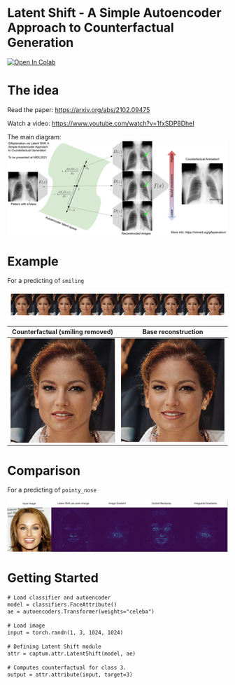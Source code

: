 # Latent Shift - A Simple Autoencoder Approach to Counterfactual Generation


[![Open In Colab](https://colab.research.google.com/assets/colab-badge.svg)](https://colab.research.google.com/github/ieee8023/latentshift/blob/main/example.ipynb)

# The idea

Read the paper: https://arxiv.org/abs/2102.09475

Watch a video: https://www.youtube.com/watch?v=1fxSDP8DheI

The main diagram:
![latentshift.gif](docs/latentshift.gif)


# Example

For a predicting of `smiling`

![gen_sequence.png](docs/gen_sequence.png)

| Counterfactual (smiling removed) | Base reconstruction |
| ----------- | ----------- |
| ![gen_bigg_cf.png](docs/gen_big_cf.png) | ![gen_bigg_base.png](docs/gen_big_base.png)  |



# Comparison

For a predicting of `pointy_nose`

![comparison.png](docs/comparison.png)

# Getting Started

```python3
# Load classifier and autoencoder
model = classifiers.FaceAttribute()
ae = autoencoders.Transformer(weights="celeba")

# Load image
input = torch.randn(1, 3, 1024, 1024)

# Defining Latent Shift module
attr = captum.attr.LatentShift(model, ae)

# Computes counterfactual for class 3.
output = attr.attribute(input, target=3)
```
